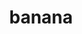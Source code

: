 ---
layout: smileys&emotion
title: banana
emoji: banana
permalink: 🍌.html
image: assets/img/3moji/banana.png
---
